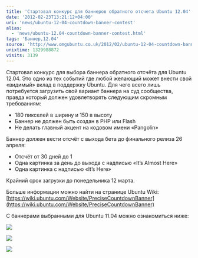 ```yaml
---
title: 'Стартовал конкурс для баннеров обратного отсчета Ubuntu 12.04'
date: '2012-02-23T13:21:12+04:00'
uri: 'news/ubuntu-12-04-countdown-banner-contest'
alias: 
  - 'news/ubuntu-12.04-countdown-banner-contest.html'
tags: 'Баннер,12.04'
source: 'http://www.omgubuntu.co.uk/2012/02/ubuntu-12-04-countdown-banner-contest-opens'
unixtime: 1329988872
visits: 3139
---
```

Стартовал конкурс для выбора баннера обратного отсчёта для Ubuntu 12.04. Это одно из тех событий где любой желающий может внести свой «видимый» вклад в поддержку Ubuntu. Для чего всего лишь потребуется загрузить свой вариант баннера на суд сообщества, правда который должен удовлетворять следующим скромным требованиям:

*   180 пикселей в ширину и 150 в высоту
*   Баннер не должен быть создан в PHP или Flash
*   Не делать главный акцент на кодовом имени «Pangolin»

Баннер должен вести отсчёт с выхода бета до финального релиза 26 апреля:

*   Отсчёт от 30 дней до 1
*   Одна картинка за день до выхода с надписью «It’s Almost Here»
*   Одна картинка с надписью «It’s Here»

Крайний срок загрузки до понедельника 12 марта.

Больше информации можно найти на странице Ubuntu Wiki: [https://wiki.ubuntu.com/Website/PreciseCountdownBanner](https://wiki.ubuntu.com/Website/PreciseCountdownBanner)

С баннерами выбранными для Ubuntu 11.04 можно ознакомиться ниже:

![](img/2012/02/23/13-00/banner3-5602773540-o.jpg)

![](img/2012/02/23/13-00/banner1-5602773508-o.jpg)

![](img/2012/02/23/13-00/banner2-5602773464-o.jpg)
